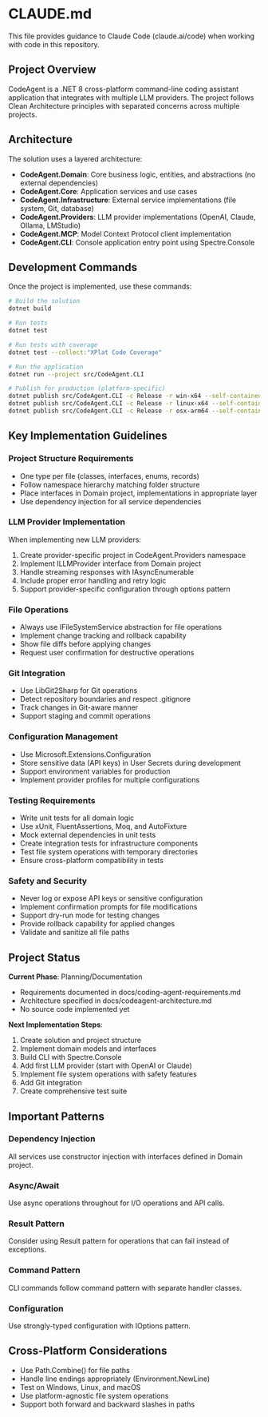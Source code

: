 # CLAUDE.md

This file provides guidance to Claude Code (claude.ai/code) when working with code in this repository.

## Project Overview

CodeAgent is a .NET 8 cross-platform command-line coding assistant application that integrates with multiple LLM providers. The project follows Clean Architecture principles with separated concerns across multiple projects.

## Architecture

The solution uses a layered architecture:
- **CodeAgent.Domain**: Core business logic, entities, and abstractions (no external dependencies)
- **CodeAgent.Core**: Application services and use cases
- **CodeAgent.Infrastructure**: External service implementations (file system, Git, database)
- **CodeAgent.Providers**: LLM provider implementations (OpenAI, Claude, Ollama, LMStudio)
- **CodeAgent.MCP**: Model Context Protocol client implementation
- **CodeAgent.CLI**: Console application entry point using Spectre.Console

## Development Commands

Once the project is implemented, use these commands:

```bash
# Build the solution
dotnet build

# Run tests
dotnet test

# Run tests with coverage
dotnet test --collect:"XPlat Code Coverage"

# Run the application
dotnet run --project src/CodeAgent.CLI

# Publish for production (platform-specific)
dotnet publish src/CodeAgent.CLI -c Release -r win-x64 --self-contained
dotnet publish src/CodeAgent.CLI -c Release -r linux-x64 --self-contained
dotnet publish src/CodeAgent.CLI -c Release -r osx-arm64 --self-contained
```

## Key Implementation Guidelines

### Project Structure Requirements
- One type per file (classes, interfaces, enums, records)
- Follow namespace hierarchy matching folder structure
- Place interfaces in Domain project, implementations in appropriate layer
- Use dependency injection for all service dependencies

### LLM Provider Implementation
When implementing new LLM providers:
1. Create provider-specific project in CodeAgent.Providers namespace
2. Implement ILLMProvider interface from Domain project
3. Handle streaming responses with IAsyncEnumerable
4. Include proper error handling and retry logic
5. Support provider-specific configuration through options pattern

### File Operations
- Always use IFileSystemService abstraction for file operations
- Implement change tracking and rollback capability
- Show file diffs before applying changes
- Request user confirmation for destructive operations

### Git Integration
- Use LibGit2Sharp for Git operations
- Detect repository boundaries and respect .gitignore
- Track changes in Git-aware manner
- Support staging and commit operations

### Configuration Management
- Use Microsoft.Extensions.Configuration
- Store sensitive data (API keys) in User Secrets during development
- Support environment variables for production
- Implement provider profiles for multiple configurations

### Testing Requirements
- Write unit tests for all domain logic
- Use xUnit, FluentAssertions, Moq, and AutoFixture
- Mock external dependencies in unit tests
- Create integration tests for infrastructure components
- Test file system operations with temporary directories
- Ensure cross-platform compatibility in tests

### Safety and Security
- Never log or expose API keys or sensitive configuration
- Implement confirmation prompts for file modifications
- Support dry-run mode for testing changes
- Provide rollback capability for applied changes
- Validate and sanitize all file paths

## Project Status

**Current Phase**: Planning/Documentation
- Requirements documented in docs/coding-agent-requirements.md
- Architecture specified in docs/codeagent-architecture.md
- No source code implemented yet

**Next Implementation Steps**:
1. Create solution and project structure
2. Implement domain models and interfaces
3. Build CLI with Spectre.Console
4. Add first LLM provider (start with OpenAI or Claude)
5. Implement file system operations with safety features
6. Add Git integration
7. Create comprehensive test suite

## Important Patterns

### Dependency Injection
All services use constructor injection with interfaces defined in Domain project.

### Async/Await
Use async operations throughout for I/O operations and API calls.

### Result Pattern
Consider using Result<T> pattern for operations that can fail instead of exceptions.

### Command Pattern
CLI commands follow command pattern with separate handler classes.

### Configuration
Use strongly-typed configuration with IOptions<T> pattern.

## Cross-Platform Considerations
- Use Path.Combine() for file paths
- Handle line endings appropriately (Environment.NewLine)
- Test on Windows, Linux, and macOS
- Use platform-agnostic file system operations
- Support both forward and backward slashes in paths